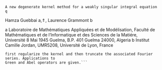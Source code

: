 ```A new degenerate kernel method for a weakly singular integral equation q```

Hamza Guebbai a,⇑, Laurence Grammont b

a Laboratoire de Mathématiques Appliquées et de Modélisation, Faculté de Mathématiques et de l’Informatique et des Sciences de la Matiére, Université 8 Mai 1945 Guelma, B.P. 401 Guelma 24000, Algeria
b Institut Camille Jordan, UMR5208, Université de Lyon, France


``` In order to compute an approximate solution of a weakly singular integral equation, we
first regularize the kernel and then truncate the associated Fourier series. Applications to
Green and Abel operators are given.```
